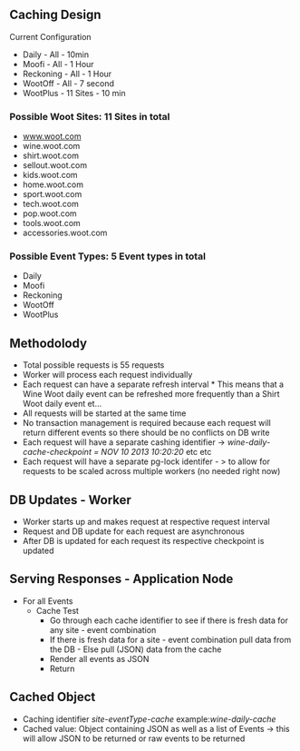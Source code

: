 ## Caching Design

Current Configuration

*   Daily - All - 10min
*   Moofi - All - 1 Hour
*   Reckoning - All - 1 Hour
*   WootOff - All - 7 second
*   WootPlus - 11 Sites - 10 min


### Possible Woot Sites: 11 Sites in total

*   www.woot.com
*   wine.woot.com
*   shirt.woot.com
*   sellout.woot.com
*   kids.woot.com
*   home.woot.com
*   sport.woot.com
*   tech.woot.com
*   pop.woot.com
*   tools.woot.com
*   accessories.woot.com


### Possible Event Types: 5 Event types in total

*   Daily
*   Moofi
*   Reckoning
*   WootOff
*   WootPlus


## Methodolody
*   Total possible requests is 55 requests
*   Worker will process each request individually
*   Each request can have a separate refresh interval
        *   This means that a Wine Woot daily event can be refreshed more frequently than a Shirt Woot daily event et...
*   All requests will be started at the same time
*   No transaction management is required because each request will return different events so there should be no conflicts on DB write
*   Each request will have a separate cashing identifier -> _wine-daily-cache-checkpoint = NOV 10 2013 10:20:20_ etc etc
*   Each request will have a separate pg-lock identifer - > to allow for requests to be scaled across multiple workers (no needed right now)


## DB Updates - Worker
*   Worker starts up and makes request at respective request interval
*   Request and DB update for each request are asynchronous
*   After DB is updated for each request its respective checkpoint is updated

## Serving Responses - Application Node
*   For all Events
    *   Cache Test
        *   Go through each cache identifier to see if there is fresh data for any site - event combination
        *   If there is fresh data for a site - event combination pull data from the DB - Else pull (JSON) data from the cache
        *   Render all events as JSON
        *   Return

## Cached Object
*   Caching identifier _site-eventType-cache_ example:_wine-daily-cache_
*   Cached value: Object containing JSON as well as a list of Events -> this will allow JSON to be returned or raw events to be returned